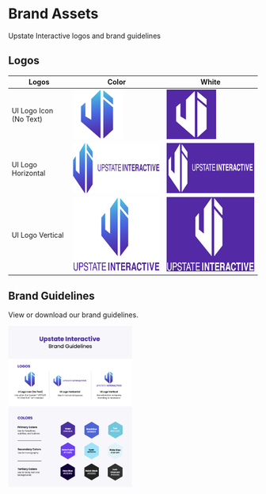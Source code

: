 # Brand Assets

Upstate Interactive logos and brand guidelines

## Logos


| Logos| Color | White |
|---|---|---|
| UI Logo Icon (No Text) | <img src="/files/brand-mark-color.png" width="100" height="100"> | [<img src="/files/brand-mark-white-bg.png" width="100" height="100">](/files/brand-mark-white.png) |
| UI Logo Horizontal | <img src="/files/logo-horizontal-color.png" width="300" height="101"> | [<img src="/files/logo-horizontal-white-bg.png" width="300" height="101">](/files/logo-horizontal-white.png) |
| UI Logo Vertical | <img src="/files/logo-vertical-color.png" width="250" height="150"> | [<img src="/files/logo-vertical-white-bg.png" width="250" height="150">](/files/logo-vertical-white.png) |


## Brand Guidelines
View or download our brand guidelines.

[<img src="/files/UI-Brand-Guidelines-thumb.png" width="250" height="325" alt="UI Brand Guidelines">](/files/UI-Brand-Guidelines.pdf)